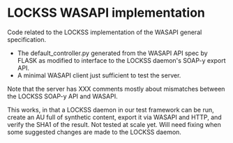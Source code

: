 # LOCKSS WASAPI implementation

Code related to the LOCKSS implementation of the WASAPI general specification.

* The default_controller.py generated from the WASAPI API spec by FLASK as modified to interface to the LOCKSS daemon's SOAP-y export API.
* A minimal WASAPI client just sufficient to test the server.

Note that the server has XXX comments mostly about mismatches between the LOCKSS SOAP-y API and WASAPI.

This works, in that a LOCKSS daemon in our test framework can be run, create an AU full of synthetic content, export it via WASAPI and HTTP, and verify the SHA1 of the result. Not tested at scale yet. Will need fixing when some suggested changes are made to the LOCKSS daemon.
